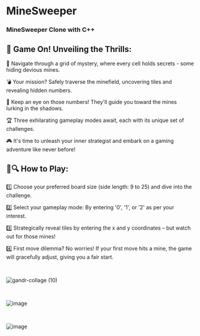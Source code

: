 # MineSweeper
### MineSweeper Clone with C++

## 🎉 Game On! Unveiling the Thrills:

🌟 Navigate through a grid of mystery, where every cell holds secrets - some hiding devious mines. <br>

💣 Your mission? Safely traverse the minefield, uncovering tiles and revealing hidden numbers. <br>

🔢 Keep an eye on those numbers! They'll guide you toward the mines lurking in the shadows. <br>

🏆 Three exhilarating gameplay modes await, each with its unique set of challenges. <br>

🎮 It's time to unleash your inner strategist and embark on a gaming adventure like never before! <br>


## 🧐🔍 How to Play:

1️⃣ Choose your preferred board size (side length: 9 to 25) and dive into the challenge. <br>

2️⃣ Select your gameplay mode: By entering '0', '1', or '2' as per your interest. <br>

3️⃣ Strategically reveal tiles by entering the x and y coordinates – but watch out for those mines!  <br>

4️⃣ First move dilemma? No worries! If your first move hits a mine, the game will gracefully adjust, giving you a fair start.  <br>

 <br>

![gandr-collage (10)](https://github.com/pranay7293/MineSweeper/assets/119421688/28acea3c-5a02-43c9-83ca-43ea559e9cce)

 <br>

![image](https://github.com/pranay7293/MineSweeper/assets/119421688/571b2c5c-aba9-41c1-b22e-e2699a8b29bd)

 <br>

![image](https://github.com/pranay7293/MineSweeper/assets/119421688/da6c6950-9a4e-4efe-82ad-3fdbac0c23d0)

